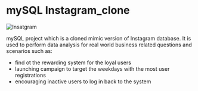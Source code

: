 # mySQL Instagram_clone

![Insatgram](https://cdn-icons-png.flaticon.com/128/1384/1384063.png)

mySQL project which is a cloned mimic version of Instagram database. It is used to perform data analysis for real world business related questions and scenarios such as:
* find ot the rewarding system for the loyal users
* launching campaign to target the weekdays with the most user registrations
* encouraging inactive users to log in back to the system

